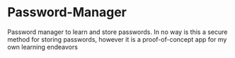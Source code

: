 # Password-Manager
Password manager to learn and store passwords.
In no way is this a secure method for storing passwords,
however it is a proof-of-concept app for my own learning endeavors
